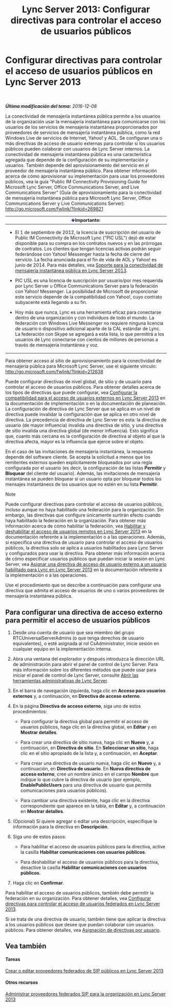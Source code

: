 ﻿---
title: 'Lync Server 2013: Configurar directivas para controlar el acceso de usuarios públicos'
TOCTitle: Configurar directivas para controlar el acceso de usuarios públicos
ms:assetid: 090aea0f-ef0b-49da-9c80-02d9279f2fa6
ms:mtpsurl: https://technet.microsoft.com/es-es/library/Gg520946(v=OCS.15)
ms:contentKeyID: 48274354
ms.date: 01/07/2017
mtps_version: v=OCS.15
ms.translationtype: HT
---

# Configurar directivas para controlar el acceso de usuarios públicos en Lync Server 2013

 

_**Última modificación del tema:** 2016-12-08_

La conectividad de mensajería instantánea pública permite a los usuarios de la organización usar la mensajería instantánea para comunicarse con los usuarios de los servicios de mensajería instantánea proporcionados por proveedores de servicios de mensajería instantánea pública, como la red Windows Live de servicios de Internet, Yahoo\! y AOL. Se configuran una o más directivas de acceso de usuario externas para controlar si los usuarios públicos pueden colaborar con usuarios de Lync Server internos. La conectividad de mensajería instantánea pública es una característica agregada que depende de la configuración de su implementación y usuarios. También depende del aprovisionamiento del servicio en el proveedor de mensajería instantánea público. Para obtener información acerca de cómo aprovisionar su implementación para usar los proveedores públicos, vea la guía “Public IM Connectivity Provisioning Guide for Microsoft Lync Server, Office Communications Server, and Live Communications Server” (Guía de aprovisionamiento para la conectividad de mensajería instantánea pública para Microsoft Lync Server, Office Communications Server y Live Communications Server): <http://go.microsoft.com/fwlink/?linkid=269821>

<table>
<colgroup>
<col style="width: 100%" />
</colgroup>
<thead>
<tr class="header">
<th><img src="images/Gg425917.important(OCS.15).gif" title="important" alt="important" />Importante:</th>
</tr>
</thead>
<tbody>
<tr class="odd">
<td><ul>
<li><p>El 1 de septiembre de 2012, la licencia de suscripción del usuario de Public IM Connectivity de Microsoft Lync (&quot;PIC USL&quot;) dejó de estar disponible para su compra en los contratos nuevos y en las prórrogas de contratos. Los clientes que tengan licencias activas podrán seguir federándose con Yahoo! Messenger hasta la fecha de cierre del servicio. La fecha anunciada para el fin de vida de AOL y Yahoo! es junio de 2014. Para más detalles, vea <a href="lync-server-2013-support-for-public-instant-messenger-connectivity.md">Soporte para la conectividad de mensajería instantánea pública en Lync Server 2013</a>.</p></li>
<li><p>PIC USL es una licencia de suscripción por usuario/por mes requerida por Lync Server u Office Communications Server para la federación con Yahoo! Messenger. La posibilidad de Microsoft de proporcionar este servicio depende de la compatibilidad con Yahoo!, cuyo contrato subyacente está llegando a su fin.</p></li>
<li><p>Hoy más que nunca, Lync es una herramienta eficaz para conectarse dentro de una organización y con individuos de todo el mundo. La federación con Windows Live Messenger no requiere ninguna licencia de usuario o dispositivo adicional aparte de la CAL estándar de Lync. La federación con Skype se agregará a esta lista, lo que permitirá a los usuarios de Lync conectarse con cientos de millones de personas a través de mensajería instantánea y voz.</p></li>
</ul></td>
</tr>
</tbody>
</table>


Para obtener acceso al sitio de aprovisionamiento para la conectividad de mensajería pública para Microsoft Lync Server, use el siguiente vínculo: <http://go.microsoft.com/fwlink/?linkid=212638>

Puede configurar directivas de nivel global, de sitio y de usuario para controlar el acceso de usuarios públicos. Para obtener detalles acerca de los tipos de directivas que puede configurar, vea [Configurar la compatibilidad para el acceso de usuarios externos en Lync Server 2013](lync-server-2013-configuring-support-for-external-user-access.md) en la documentación de implementación o en la documentación de planeación. La configuración de directiva de Lync Server que se aplica en un nivel de directiva puede invalidar la configuración que se aplica en otro nivel de directiva. La precedencia de directiva de Lync Server es esta: la directiva de usuario (de mayor influencia) invalida una directiva de sitio, y una directiva de sitio invalida una directiva global (de menor influencia). Esto significa que, cuanto más cercana es la configuración de directiva al objeto al que la directiva afecta, mayor es la influencia que ejerce sobre el objeto.

En el caso de las invitaciones de mensajería instantánea, la respuesta depende del software cliente. Se acepta la solicitud a menos que los remitentes externos queden explícitamente bloqueados por una regla configurada por el usuario (es decir, la configuración de las listas **Permitir** y **Bloquear** del cliente del usuario). Además, las invitaciones de mensajería instantánea se pueden bloquear si un usuario opta por bloquear todos los mensajes instantáneos de los usuarios que no estén en su lista **Permitir**.


> [!NOTE]
> Puede configurar directivas para controlar el acceso de usuarios públicos, incluso aunque no haya habilitado una federación para la organización. Sin embargo, las directivas que configure únicamente surtirán efecto cuando haya habilitado la federación en la organización. Para obtener más información acerca de cómo habilitar la federación, vea <A href="lync-server-2013-enable-or-disable-remote-user-access.md">Habilitar y deshabilitar el acceso de usuarios remotos en Lync Server 2013</A> en la documentación referente a la implementación o a las operaciones. Además, si especifica una directiva de usuario para controlar el acceso de usuarios públicos, la directiva solo se aplica a usuarios habilitados para Lync Server y configurados para usar la directiva. Para obtener más información acerca de cómo especificar usuarios públicos que puedan iniciar la sesión en Lync Server, vea <A href="lync-server-2013-assign-an-external-user-access-policy-to-a-lync-enabled-user.md">Asignar una directiva de acceso de usuario externo a un usuario habilitado para Lync en Lync Server 2013</A> en la documentación referente a la implementación o a las operaciones.



Use el procedimiento que se describe a continuación para configurar una directiva que admita el acceso de usuarios de uno o varios proveedores de mensajería instantánea pública.

## Para configurar una directiva de acceso externo para permitir el acceso de usuarios públicos

1.  Desde una cuenta de usuario que sea miembro del grupo RTCUniversalServerAdmins (o que tenga derechos de usuario equivalentes), o esté asignada al rol CsAdministrator, inicie sesión en cualquier equipo en la implementación interna.

2.  Abra una ventana del explorador y después introduzca la dirección URL de administración para abrir el panel de control de Lync Server. Para más información sobre los diferentes métodos que puede usar para iniciar el panel de control de Lync Server, consulte [Abrir las herramientas administrativas de Lync Server](lync-server-2013-open-lync-server-administrative-tools.md).

3.  En el barra de navegación izquierda, haga clic en **Acceso para usuarios externos** y, a continuación, en **Directiva de acceso externo**.

4.  En la página **Directiva de acceso externo**, siga uno de estos procedimientos:
    
      - Para configurar la directiva global para permitir el acceso de usuarios públicos, haga clic en la directiva global, en **Editar** y en **Mostrar detalles**.
    
      - Para crear una directiva de sitio nueva, haga clic en **Nuevo** y, a continuación, en **Directiva de sitio**. En **Seleccionar un sitio**, haga clic en el sitio apropiado de la lista y, a continuación, en **Aceptar**.
    
      - Para crear una directiva de usuario nueva, haga clic en **Nuevo** y, a continuación, en **Directiva de usuario**. En **Nueva directiva de acceso externo**, cree un nombre único en el campo **Nombre** que indique lo que cubre la directiva de usuario (por ejemplo, **EnablePublicUsers** para una directiva de usuario que permita comunicaciones para usuarios públicos).
    
      - Para cambiar una directiva existente, haga clic en la directiva correspondiente que aparece en la tabla, en **Editar** y, a continuación en **Mostrar detalles**.

5.  (Opcional) Si quiere agregar o editar una descripción, especifique la información para la directiva en **Descripción**.

6.  Siga uno de estos pasos:
    
      - Para habilitar el acceso de usuarios públicos para la directiva, active la casilla **Habilitar comunicaciones con usuarios públicos**.
    
      - Para deshabilitar el acceso de usuarios públicos para la directiva, desactive la casilla **Habilitar comunicaciones con usuarios públicos**.

7.  Haga clic en **Confirmar**.

Para habilitar el acceso de usuarios públicos, también debe permitir la federación en su organización. Para obtener detalles, vea [Configurar directivas para controlar el acceso de usuarios federados en Lync Server 2013](lync-server-2013-configure-policies-to-control-federated-user-access.md).

Si se trata de una directiva de usuario, también tiene que aplicar la directiva a los usuarios públicos que desee que puedan colaborar con usuarios públicos. Para obtener detalles, vea [Asignación de directivas por usuario](lync-server-2013-assigning-per-user-policies.md).

## Vea también

#### Tareas

[Crear o editar proveedores federados de SIP públicos en Lync Server 2013](lync-server-2013-create-or-edit-public-sip-federated-providers.md)  

#### Otros recursos

[Administrar proveedores federados SIP para la organización en Lync Server 2013](lync-server-2013-manage-sip-federated-providers-for-your-organization.md)

